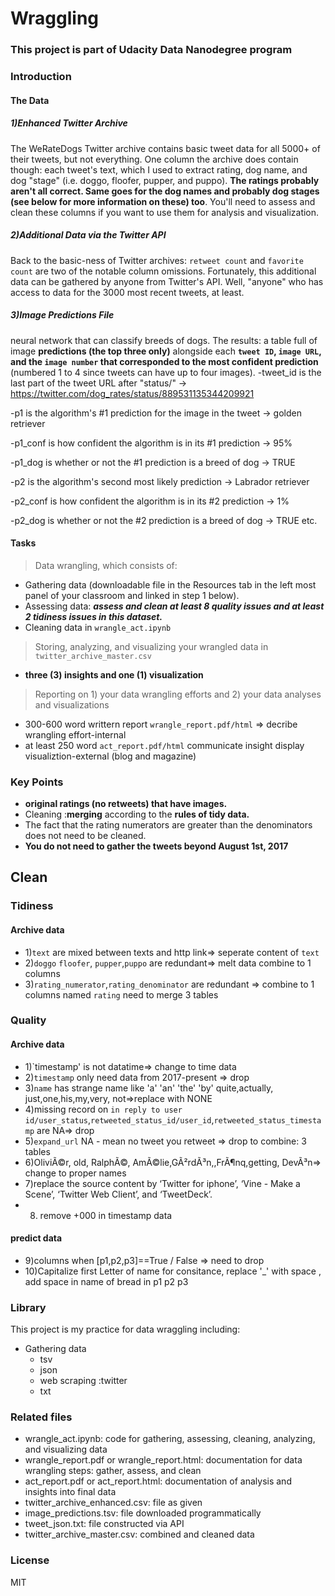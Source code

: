 # Wraggling

### This project is part of Udacity Data Nanodegree program
### Introduction 
#### The Data
##### 1)Enhanced Twitter Archive
The WeRateDogs Twitter archive contains basic tweet data for all 5000+ of their tweets, but not everything. One column the archive does contain though: each tweet's text, which I used to extract rating, dog name, and dog "stage" (i.e. doggo, floofer, pupper, and puppo). **The ratings probably aren't all correct. Same goes for the dog names and probably dog stages (see below for more information on these) too**. You'll need to assess and clean these columns if you want to use them for analysis and visualization.
##### 2)Additional Data via the Twitter API
Back to the basic-ness of Twitter archives: `retweet count` and `favorite count` are two of the notable column omissions. Fortunately, this additional data can be gathered by anyone from Twitter's API. Well, "anyone" who has access to data for the 3000 most recent tweets, at least. 
##### 3)Image Predictions File
neural network that can classify breeds of dogs. The results: a table full of image **predictions (the top three only)** alongside each **`tweet ID`, `image URL`, and the `image number` that corresponded to the most confident prediction** (numbered 1 to 4 since tweets can have up to four images).
-tweet_id is the last part of the tweet URL after "status/" → https://twitter.com/dog_rates/status/889531135344209921

-p1 is the algorithm's #1 prediction for the image in the tweet → golden retriever

-p1_conf is how confident the algorithm is in its #1 prediction → 95%

-p1_dog is whether or not the #1 prediction is a breed of dog → TRUE

-p2 is the algorithm's second most likely prediction → Labrador retriever

-p2_conf is how confident the algorithm is in its #2 prediction → 1%

-p2_dog is whether or not the #2 prediction is a breed of dog → TRUE
etc.
#### Tasks
> Data wrangling, which consists of:
- Gathering data (downloadable file in the Resources tab in the left most panel of your classroom and linked in step 1 below).
- Assessing data:  ***assess and clean at least 8 quality issues and at least 2 tidiness issues in this dataset.***
- Cleaning data in `wrangle_act.ipynb`
> Storing, analyzing, and visualizing your wrangled data in `twitter_archive_master.csv`
- **three (3) insights and one (1) visualization**
> Reporting on 1) your data wrangling efforts and 2) your data analyses and visualizations
- 300-600 word writtern report `wrangle_report.pdf/html` => decribe wrangling effort-internal
- at least 250 word `act_report.pdf/html` communicate insight display visualiztion-external (blog and magazine)

### Key Points
- **original ratings (no retweets) that have images.** 
- Cleaning :**merging** according to the **rules of tidy data.**
- The fact that the rating numerators are greater than the denominators does not need to be cleaned.
- **You do not need to gather the tweets beyond August 1st, 2017**

## Clean

### Tidiness

#### Archive data 

- 1)`text` are mixed between texts and http link=> seperate content of `text` 
- 2)`doggo` `floofer`, `pupper`,`puppo` are redundant=> melt data combine to 1 columns
- 3)`rating_numerator`,`rating_denominator` are redundant => combine to 1 columns named `rating`
need to merge 3 tables

### Quality

#### Archive data 
- 1)`timestamp' is not datatime=> change to time data 
- 2)`timestamp` only need data from 2017-present => drop 
- 3)`name` has strange name like 'a' 'an' 'the' 'by'  quite,actually, just,one,his,my,very, not=>replace with NONE
- 4)missing record on `in reply to user id/user_status`,`retweeted_status_id/user_id`,`retweeted_status_timestamp` are NA=> drop 
- 5)`expand_url` NA - mean no tweet you retweet => drop to combine: 3 tables 
- 6)OliviÃ©r, old, RalphÃ©, AmÃ©lie,GÃ²rdÃ³n,,FrÃ¶nq,getting, DevÃ³n=> change to proper names
- 7)replace the source content by ‘Twitter for iphone’, ‘Vine - Make a Scene’, ‘Twitter Web Client’, and ‘TweetDeck’.
- 8) remove +000 in timestamp data 


####  predict data
- 9)columns when [p1,p2,p3]==True / False => need to drop 
- 10)Capitalize first Letter of name for consitance, replace '_' with space , add space in name of bread in p1 p2 p3 



### Library
This project is my practice for data wraggling including:
- Gathering data
  - tsv
  - json
  - web scraping :twitter
  - txt


### Related files
- wrangle_act.ipynb: code for gathering, assessing, cleaning, analyzing, and visualizing data
- wrangle_report.pdf or wrangle_report.html: documentation for data wrangling steps: gather, assess, and clean
- act_report.pdf or act_report.html: documentation of analysis and insights into final data
- twitter_archive_enhanced.csv: file as given
- image_predictions.tsv: file downloaded programmatically
- tweet_json.txt: file constructed via API
- twitter_archive_master.csv: combined and cleaned data
### License 
MIT
